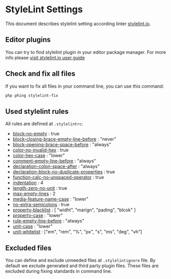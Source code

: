 # StyleLint Settings

This document describes stylelint setting according linter [stylelint.io](https://stylelint.io/).

## Editor plugins

You can try to find stylelint plugin in your editor package manager. For more info please [visit stylelint.io user guide](https://stylelint.io/user-guide/complementary-tools#editor-plugins)

## Check and fix all files

If you want to fix all files in your command line, you can use this command:

```sh
php phing stylelint-fix
```

## Used stylelint rules

All rules are defined at `.stylelintrc`:

- [block-no-empty](https://stylelint.io/user-guide/rules/block-no-empty) : true
- [block-closing-brace-empty-line-before](https://stylelint.io/user-guide/rules/block-closing-brace-empty-line-before) : "never"
- [block-opening-brace-space-before](https://stylelint.io/user-guide/rules/block-closing-brace-empty-line-before) : "always"
- [color-no-invalid-hex](https://stylelint.io/user-guide/rules/color-no-invalid-hex) : true
- [color-hex-case](https://stylelint.io/user-guide/rules/color-hex-case) : "lower"
- [comment-empty-line-before](https://stylelint.io/user-guide/rules/comment-empty-line-before) : "always"
- [declaration-colon-space-after](https://stylelint.io/user-guide/rules/declaration-colon-space-after) : "always"
- [declaration-block-no-duplicate-properties](https://stylelint.io/user-guide/rules/declaration-block-no-duplicate-properties) : true
- [function-calc-no-unspaced-operator](https://stylelint.io/user-guide/rules/function-calc-no-unspaced-operator) : true
- [indentation](https://stylelint.io/user-guide/rules/indentation) : 4
- [length-zero-no-unit](https://stylelint.io/user-guide/rules/length-zero-no-unit) : true
- [max-empty-lines](https://stylelint.io/user-guide/rules/max-empty-lines) : 2
- [media-feature-name-case](https://stylelint.io/user-guide/rules/media-feature-name-case) : "lower"
- [no-extra-semicolons](https://stylelint.io/user-guide/rules/no-extra-semicolons) : true
- [property-blacklist](https://stylelint.io/user-guide/rules/property-blacklist) : [ "widht", "marign", "pading", "blcok" ]
- [property-case](https://stylelint.io/user-guide/rules/property-case) : "lower"
- [rule-empty-line-before](https://stylelint.io/user-guide/rules/rule-empty-line-before) : "always"
- [unit-case](https://stylelint.io/user-guide/rules/unit-case) : "lower"
- [unit-whitelist](https://stylelint.io/user-guide/rules/unit-whitelist) : ["em", "rem", "%", "px", "s", "ms", "deg", "vh"]

## Excluded files

You can define and exclude unneeded files at `.stylelintignore` file. By default we exclude generated and third party plugin files. These files are excluded during fixing standards in command line.
